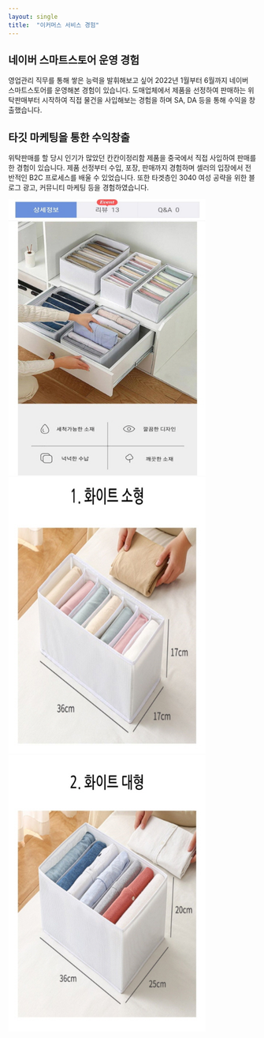 ```yaml
---
layout: single
title:  "이커머스 서비스 경험"
---
```

## 네이버 스마트스토어 운영 경험

 영업관리 직무를 통해 쌓은 능력을 발휘해보고 싶어 2022년 1월부터 6월까지 네이버 스마트스토어를 운영해본 경험이 있습니다. 도매업체에서 제품을 선정하여 판매하는 위탁판매부터 시작하여 직접 물건을 사입해보는 경험을 하며 SA, DA 등을 통해 수익을 창출했습니다.



## 타깃 마케팅을 통한 수익창출

 위탁판매를 할 당시 인기가 많았던 칸칸이정리함 제품을 중국에서 직접 사입하여 판매를 한 경험이 있습니다. 제품 선정부터 수입, 포장, 판매까지 경험하며 셀러의 입장에서 전반적인 B2C 프로세스를 배울 수 있었습니다. 또한 타겟층인 3040 여성 공략을 위한 블로그 광고, 커뮤니티 마케팅 등을 경험하였습니다.



<img src="../images/2021-03-21-firs2t/[크기변환]123Screenshot_20220713-232837_NAVER-16577228908376.jpg" alt="[크기변환]123Screenshot_20220713-232837_NAVER" style="zoom: 80%;" />

<img src="../images/2021-03-21-firs2t/[크기변환]123Screenshot_20220713-233130_NAVER.jpg" alt="[크기변환]123Screenshot_20220713-233130_NAVER" style="zoom:80%;" />

<img src="../images/2021-03-21-firs2t/[크기변환]123Screenshot_20220713-233142_NAVER-16577229214339.jpg" alt="[크기변환]123Screenshot_20220713-233142_NAVER" style="zoom:80%;" />
